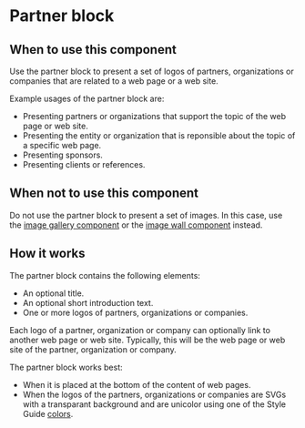 # Partner block

## When to use this component

Use the partner block to present a set of logos of partners, organizations or companies that are related to a web page or a web site.

Example usages of the partner block are:

* Presenting partners or organizations that support the topic of the web page or web site.
* Presenting the entity or organization that is reponsible about the topic of a specific web page.
* Presenting sponsors.
* Presenting clients or references.

## When not to use this component

Do not use the partner block to present a set of images. In this case, use the <a href="{{path './image-gallery.html'}}">image gallery component</a> or the <a href="{{path './image-wall.html'}}">image wall component</a> instead.

## How it works

The partner block contains the following elements:

* An optional title.
* An optional short introduction text.
* One or more logos of partners, organizations or companies.

Each logo of a partner, organization or company can optionally link to another web page or web site. Typically, this will be the web page or web site of the partner, organization or company.

The partner block works best:
* When it is placed at the bottom of the content of web pages.
* When the logos of the partners, organizations or companies are SVGs with a transparant background and are unicolor using one of the Style Guide <a href="{{path './colors.html'}}">colors</a>.
